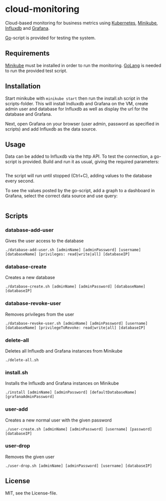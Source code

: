 cloud-monitoring
================

Cloud-based monitoring for business metrics using [Kubernetes](http://kubernetes.io/), [Minikube](https://github.com/kubernetes/minikube), [Influxdb](https://docs.influxdata.com/influxdb/v1.2/) and [Grafana](http://grafana.org/).

[Go](https://golang.org/)-script is provided for testing the system.

Requirements
-----
[Minikube](https://github.com/kubernetes/minikube) must be installed in order to run the monitoring.
[GoLang](https://golang.org/) is needed to run the provided test script.

Installation
-----
Start minikube with `minikube start` then run the install.sh script in the scripts-folder. This will install Indluxdb and Grafana on the VM, create admin user and database for Influxdb as well as display the url for the database and Grafana.

Next, open Grafana on your browser (user admin, password as specified in scripts) and add Influxdb as the data source.

Usage
-----
Data can be added to Influxdb via the http API. To test the connection, a go-script is provided. Build and run it as usual, giving the required parameters:
```go build && ./cloud-monitoring [influxdb IP address] [database name] [username] [password]
```
The script will run until stopped (Ctrl+C), adding values to the database every second.

To see the values posted by the go-script, add a graph to a dashboard in Grafana, select the correct data source and use query:
```SELECT "value" FROM "measurement.count";
```

Scripts
-----
### database-add-user
Gives the user access to the database
```
./database-add-user.sh [adminName] [adminPassword] [username] [databaseName] [privileges: read|write|all] [databaseIP]
```

### database-create
Creates a new database
```
./database-create.sh [adminName] [adminPassword] [databaseName] [databaseIP]
```

### database-revoke-user
Removes privileges from the user
```
./database-revoke-user.sh [adminName] [adminPassword] [username] [databaseName] [privilegeToRevoke: read|write|all] [databaseIP]
```

### delete-all
Deletes all Influxdb and Grafana instances from Minikube
```
./delete-all.sh
```

### install.sh
Installs the Influxdb and Grafana instances on Minikube
```
./install [adminName] [adminPassword] [defaultDatabaseName] [grafanaAdminPassword]
```

### user-add
Creates a new normal user with the given password
```
./user-create.sh [adminName] [adminPassword] [username] [password] [databaseIP]
```

### user-drop
Removes the given user
```
./user-drop.sh [adminName] [adminPassword] [username] [databaseIP]
```

License
-----
MIT, see the License-file.
